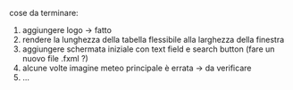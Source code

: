 cose da terminare:
1) aggiungere logo -> fatto
2) rendere la lunghezza della tabella flessibile alla larghezza della finestra
3) aggiungere schermata iniziale con text field e search button (fare un nuovo file .fxml ?)
4) alcune volte imagine meteo principale è errata -> da verificare
4) ...